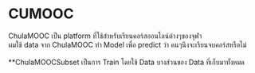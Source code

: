 # CUMOOC
ChulaMOOC เป็น platform ที่ใช้สำหรับเรียนคอร์สออนไลน์ต่างๆของจุฬา<br/>
ผมใช้ data จาก ChulaMOOC ทำ  Model เพื่อ predict ว่า คนๆนึงจะเรียนจบคอร์สหรือไม่<br/><br/>
**ChulaMOOCSubset เป็นการ Train โดยใช้ Data บางส่วนของ Data ที่เก็บมาทั้งหมด
